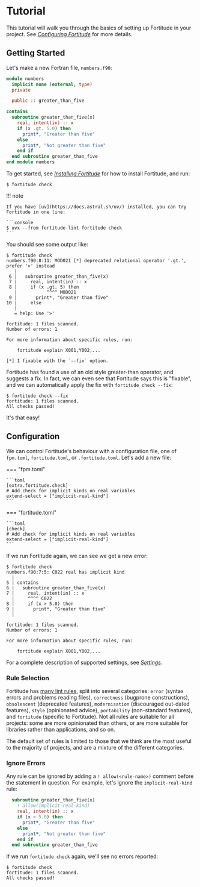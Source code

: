 # Tutorial

This tutorial will walk you through the basics of setting up Fortitude in your
project. See [_Configuring Fortitude_](configuration.md) for more details.

## Getting Started

Let's make a new Fortran file, `numbers.f90`:

```f90
module numbers
  implicit none (external, type)
  private

  public :: greater_than_five

contains
  subroutine greater_than_five(x)
    real, intent(in) :: x
    if (x .gt. 5.0) then
      print*, "Greater than five"
    else
      print*, "Not greater than five"
    end if
  end subroutine greater_than_five
end module numbers
```

To get started, see [_Installing Fortitude_](installation.md) for how to install
Fortitude, and run:

```console
$ fortitude check
```

!!! note

    If you have [uv](https://docs.astral.sh/uv/) installed, you can try Fortitude in one line:

    ```console
    $ uvx --from fortitude-lint fortitude check
    ```

You should see some output like:

```console
$ fortitude check
numbers.f90:8:11: MOD021 [*] deprecated relational operator '.gt.', prefer '>' instead
   |
 6 |   subroutine greater_than_five(x)
 7 |     real, intent(in) :: x
 8 |     if (x .gt. 5) then
   |           ^^^^ MOD021
 9 |       print*, "Greater than five"
10 |     else
   |
   = help: Use '>'

fortitude: 1 files scanned.
Number of errors: 1

For more information about specific rules, run:

    fortitude explain X001,Y002,...

[*] 1 fixable with the `--fix` option.
```

Fortitude has found a use of an old style greater-than operator, and suggests a fix. In
fact, we can even see that Fortitude says this is "fixable", and we can automatically
apply the fix with `fortitude check --fix`:

```console
$ fortitude check --fix
fortitude: 1 files scanned.
All checks passed!
```

It's that easy!

## Configuration

We can control Fortitude's behaviour with a configuration file, one of `fpm.toml`,
`fortitude.toml`, or `.fortitude.toml`. Let's add a new file:


=== "fpm.toml"

    ```toml
    [extra.fortitude.check]
    # Add check for implicit kinds on real variables
    extend-select = ["implicit-real-kind"]
    ```

=== "fortitude.toml"

    ```toml
    [check]
    # Add check for implicit kinds on real variables
    extend-select = ["implicit-real-kind"]
    ```

If we run Fortitude again, we can see we get a new error:

```console
$ fortitude check
numbers.f90:7:5: C022 real has implicit kind
  |
5 | contains
6 |   subroutine greater_than_five(x)
7 |     real, intent(in) :: x
  |     ^^^^ C022
8 |     if (x > 5.0) then
9 |       print*, "Greater than five"
  |

fortitude: 1 files scanned.
Number of errors: 1

For more information about specific rules, run:

    fortitude explain X001,Y002,...
```

For a complete description of supported settings, see [_Settings_](settings.md).

### Rule Selection

Fortitude has [many lint rules](rules.md), split into several categories: `error` (syntax
errors and problems reading files), `correctness` (bugprone constructions), `obsolescent`
(deprecated features), `modernisation` (discouraged out-dated features), `style`
(opinionated advice), `portability` (non-standard features), and `fortitude` (specific to
Fortitude). Not all rules are suitable for all projects: some are more opinionated than
others, or are more suitable for libraries rather than applications, and so on.

The default set of rules is limited to those that we think are the most useful to the
majority of projects, and are a mixture of the different categories.

### Ignore Errors

Any rule can be ignored by adding a `! allow(<rule-name>)` comment before the statement in
question. For example, let's ignore the `implicit-real-kind` rule:

```f90
  subroutine greater_than_five(x)
    ! allow(implicit-real-kind)
    real, intent(in) :: x
    if (x > 5.0) then
      print*, "Greater than five"
    else
      print*, "Not greater than five"
    end if
  end subroutine greater_than_five
```

If we run `fortitude check` again, we'll see no errors reported:

```console
$ fortitude check
fortitude: 1 files scanned.
All checks passed!
```
